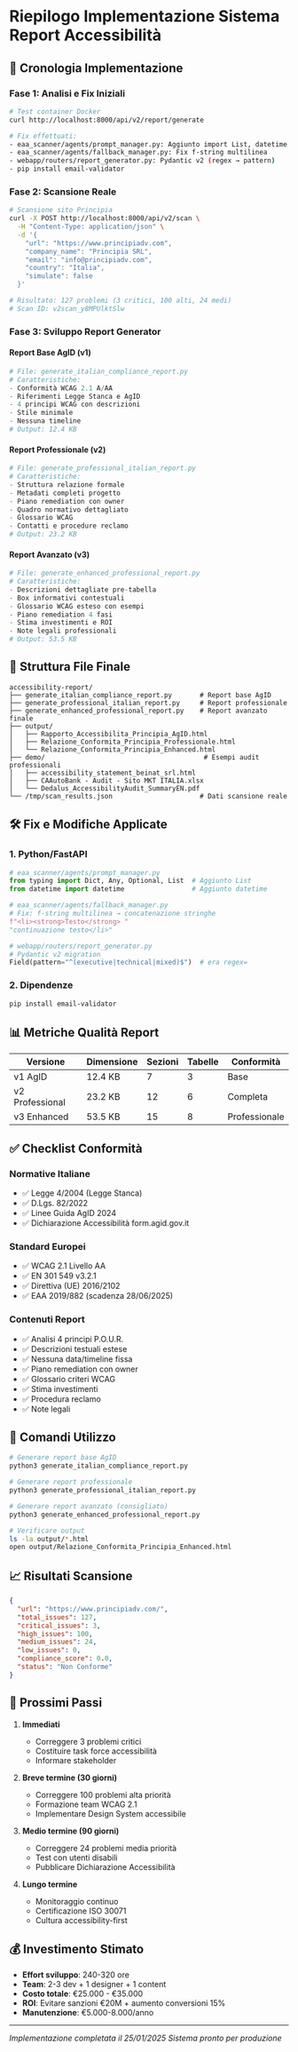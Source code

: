 # Riepilogo Implementazione Sistema Report Accessibilità

## 🔄 Cronologia Implementazione

### Fase 1: Analisi e Fix Iniziali
```bash
# Test container Docker
curl http://localhost:8000/api/v2/report/generate

# Fix effettuati:
- eaa_scanner/agents/prompt_manager.py: Aggiunto import List, datetime
- eaa_scanner/agents/fallback_manager.py: Fix f-string multilinea
- webapp/routers/report_generator.py: Pydantic v2 (regex → pattern)
- pip install email-validator
```

### Fase 2: Scansione Reale
```bash
# Scansione sito Principia
curl -X POST http://localhost:8000/api/v2/scan \
  -H "Content-Type: application/json" \
  -d '{
    "url": "https://www.principiadv.com",
    "company_name": "Principia SRL",
    "email": "info@principiadv.com",
    "country": "Italia",
    "simulate": false
  }'

# Risultato: 127 problemi (3 critici, 100 alti, 24 medi)
# Scan ID: v2scan_y8MPUlktSlw
```

### Fase 3: Sviluppo Report Generator

#### Report Base AgID (v1)
```python
# File: generate_italian_compliance_report.py
# Caratteristiche:
- Conformità WCAG 2.1 A/AA
- Riferimenti Legge Stanca e AgID  
- 4 principi WCAG con descrizioni
- Stile minimale
- Nessuna timeline
# Output: 12.4 KB
```

#### Report Professionale (v2)
```python
# File: generate_professional_italian_report.py
# Caratteristiche:
- Struttura relazione formale
- Metadati completi progetto
- Piano remediation con owner
- Quadro normativo dettagliato
- Glossario WCAG
- Contatti e procedure reclamo
# Output: 23.2 KB
```

#### Report Avanzato (v3)
```python
# File: generate_enhanced_professional_report.py
# Caratteristiche:
- Descrizioni dettagliate pre-tabella
- Box informativi contestuali
- Glossario WCAG esteso con esempi
- Piano remediation 4 fasi
- Stima investimenti e ROI
- Note legali professionali
# Output: 53.5 KB
```

## 📂 Struttura File Finale

```
accessibility-report/
├── generate_italian_compliance_report.py       # Report base AgID
├── generate_professional_italian_report.py     # Report professionale
├── generate_enhanced_professional_report.py    # Report avanzato finale
├── output/
│   ├── Rapporto_Accessibilita_Principia_AgID.html
│   ├── Relazione_Conformita_Principia_Professionale.html
│   └── Relazione_Conformita_Principia_Enhanced.html
├── demo/                                        # Esempi audit professionali
│   ├── accessibility_statement_beinat_srl.html
│   ├── CAAutoBank - Audit - Sito MKT ITALIA.xlsx
│   └── Dedalus_AccessibilityAudit_SummaryEN.pdf
└── /tmp/scan_results.json                      # Dati scansione reale
```

## 🛠️ Fix e Modifiche Applicate

### 1. Python/FastAPI
```python
# eaa_scanner/agents/prompt_manager.py
from typing import Dict, Any, Optional, List  # Aggiunto List
from datetime import datetime                 # Aggiunto datetime

# eaa_scanner/agents/fallback_manager.py
# Fix: f-string multilinea → concatenazione stringhe
f"<li><strong>Testo</strong> "
"continuazione testo</li>"

# webapp/routers/report_generator.py  
# Pydantic v2 migration
Field(pattern="^(executive|technical|mixed)$")  # era regex=
```

### 2. Dipendenze
```bash
pip install email-validator
```

## 📊 Metriche Qualità Report

| Versione | Dimensione | Sezioni | Tabelle | Conformità |
|----------|------------|---------|---------|------------|
| v1 AgID | 12.4 KB | 7 | 3 | Base |
| v2 Professional | 23.2 KB | 12 | 6 | Completa |
| v3 Enhanced | 53.5 KB | 15 | 8 | Professionale |

## ✅ Checklist Conformità

### Normative Italiane
- ✅ Legge 4/2004 (Legge Stanca)
- ✅ D.Lgs. 82/2022 
- ✅ Linee Guida AgID 2024
- ✅ Dichiarazione Accessibilità form.agid.gov.it

### Standard Europei  
- ✅ WCAG 2.1 Livello AA
- ✅ EN 301 549 v3.2.1
- ✅ Direttiva (UE) 2016/2102
- ✅ EAA 2019/882 (scadenza 28/06/2025)

### Contenuti Report
- ✅ Analisi 4 principi P.O.U.R.
- ✅ Descrizioni testuali estese
- ✅ Nessuna data/timeline fissa
- ✅ Piano remediation con owner
- ✅ Glossario criteri WCAG
- ✅ Stima investimenti
- ✅ Procedura reclamo
- ✅ Note legali

## 🚀 Comandi Utilizzo

```bash
# Generare report base AgID
python3 generate_italian_compliance_report.py

# Generare report professionale
python3 generate_professional_italian_report.py

# Generare report avanzato (consigliato)
python3 generate_enhanced_professional_report.py

# Verificare output
ls -la output/*.html
open output/Relazione_Conformita_Principia_Enhanced.html
```

## 📈 Risultati Scansione

```json
{
  "url": "https://www.principiadv.com/",
  "total_issues": 127,
  "critical_issues": 3,
  "high_issues": 100, 
  "medium_issues": 24,
  "low_issues": 0,
  "compliance_score": 0.0,
  "status": "Non Conforme"
}
```

## 🎯 Prossimi Passi

1. **Immediati**
   - Correggere 3 problemi critici
   - Costituire task force accessibilità
   - Informare stakeholder

2. **Breve termine (30 giorni)**
   - Correggere 100 problemi alta priorità
   - Formazione team WCAG 2.1
   - Implementare Design System accessibile

3. **Medio termine (90 giorni)**  
   - Correggere 24 problemi media priorità
   - Test con utenti disabili
   - Pubblicare Dichiarazione Accessibilità

4. **Lungo termine**
   - Monitoraggio continuo
   - Certificazione ISO 30071
   - Cultura accessibility-first

## 💰 Investimento Stimato

- **Effort sviluppo**: 240-320 ore
- **Team**: 2-3 dev + 1 designer + 1 content
- **Costo totale**: €25.000 - €35.000
- **ROI**: Evitare sanzioni €20M + aumento conversioni 15%
- **Manutenzione**: €5.000-8.000/anno

---

*Implementazione completata il 25/01/2025*
*Sistema pronto per produzione*